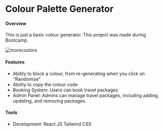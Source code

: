 <h1>Colour Palette Generator</h1>
<h4>Overview</h4>
<p>This is just a basic colour generator. This project was made during Bootcamp.</p>

![morecoolors](https://github.com/user-attachments/assets/be95a8d2-b3ea-4661-914d-7b56d889a16c)



<h4>Features</h4>
<ul>
<li>Ability to block a colour, from re-generating when you click on "Randomize" </li>
<li>Ability to copy the colour code</li>
<li>Booking System: Users can book travel packages</li>
<li>Admin Panel: Admins can manage travel packages, including adding, updating, and removing packages.</li>
</ul>

<h4>Tools</h4>
<ul>
<li>Development: React.JS Tailwind CSS</li>
</ul>
